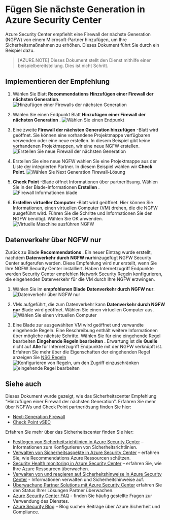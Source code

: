 <properties
   pageTitle="Fügen Sie nächste Generation in Azure Security Center | Microsoft Azure"
   description="Dieses Dokument veranschaulicht die Empfehlung Azure Security Center **Hinzufügen einer Firewall der nächsten Generation** und **Route mit Eingangsport durch nur NGFW**implementieren."
   services="security-center"
   documentationCenter="na"
   authors="TerryLanfear"
   manager="MBaldwin"
   editor=""/>

<tags
   ms.service="security-center"
   ms.devlang="na"
   ms.topic="article"
   ms.tgt_pltfrm="na"
   ms.workload="na"
   ms.date="10/26/2016"
   ms.author="terrylan"/>

# <a name="add-a-next-generation-firewall-in-azure-security-center"></a>Fügen Sie nächste Generation in Azure Security Center

Azure Security Center empfiehlt eine Firewall der nächste Generation (NGFW) von einem Microsoft-Partner hinzufügen, um Ihre Sicherheitsmaßnahmen zu erhöhen. Dieses Dokument führt Sie durch ein Beispiel dazu.

> [AZURE.NOTE] Dieses Dokument stellt den Dienst mithilfe einer beispielbereitstellung.  Dies ist nicht Schritt.

## <a name="implement-the-recommendation"></a>Implementieren der Empfehlung

1. Wählen Sie Blatt **Recommendations** **Hinzufügen einer Firewall der nächsten Generation**.
![Hinzufügen einer Firewalls der nächsten Generation][1]

2. Wählen Sie einen Endpunkt Blatt **Hinzufügen einer Firewall der nächsten Generation** .
![Wählen Sie einen Endpunkt][2]

3. Eine zweite **Firewall der nächsten Generation hinzufügen** -Blatt wird geöffnet. Sie können eine vorhandene Projektmappe verfügbaren verwenden oder eine neue erstellen. In diesem Beispiel gibt keine vorhandenen Projektmappen, wir eine neue NGFW erstellen.
![Erstellen Sie neue Firewall der nächsten Generation][3]

4. Erstellen Sie eine neue NGFW wählen Sie eine Projektmappe aus der Liste der integrierten Partner. In diesem Beispiel wählen wir **Check Point**.
![Wählen Sie Next Generation Firewall-Lösung][4]

5. **Check Point** -Blade öffnet Informationen über partnerlösung. Wählen Sie in der Blade-Informationen **Erstellen** .
![Firewall Informationen blade][5]

6. **Erstellen virtueller Computer** -Blatt wird geöffnet. Hier können Sie Informationen, einen virtuellen Computer (VM) drehen, die die NGFW ausgeführt wird. Führen Sie die Schritte und Informationen Sie den NGFW benötigt. Wählen Sie OK anwenden.
![Virtuelle Maschine ausführen NGFW][6]

## <a name="route-traffic-through-ngfw-only"></a>Datenverkehr über NGFW nur

Zurück zu Blade **Recommendations** . Ein neuer Eintrag wurde erstellt, nachdem **Datenverkehr durch NGFW nur**hinzugefügt NGFW Security Center aufgerufen werden. Diese Empfehlung wird nur erstellt, wenn Sie Ihre NGFW Security Center installiert. Haben Internetzugriff Endpunkte werden Security Center empfehlen Network Security Regeln konfigurieren, die eingehenden Datenverkehr für die VM durch Ihre NGFW erzwingen.

1. Wählen Sie im **empfohlenen Blade** **Datenverkehr durch NGFW nur**.
![Datenverkehr über NGFW nur][7]

2. VMs aufgeführt, die zum Datenverkehr kann **Datenverkehr durch NGFW nur** Blade wird geöffnet. Wählen Sie einen virtuellen Computer aus.
![Wählen Sie einen virtuellen Computer][8]

3. Eine Blade zur ausgewählten VM wird geöffnet und verwandte eingehende Regeln. Eine Beschreibung enthält weitere Informationen über mögliche nächste Schritte. Wählen Sie für eine eingehende Regel bearbeiten **Eingehende Regeln bearbeiten** . Erwartung ist die **Quelle** nicht auf **Alle** für Internetzugriff Endpunkte mit der NGFW verknüpft ist. Erfahren Sie mehr über die Eigenschaften der eingehenden Regel anzeigen Sie [NSG Regeln](../virtual-network/virtual-networks-nsg.md#nsg-rules)
![Konfigurieren von Regeln, um den Zugriff einzuschränken][9]
![eingehende Regel bearbeiten][10]

## <a name="see-also"></a>Siehe auch

Dieses Dokument wurde gezeigt, wie das Sicherheitscenter Empfehlung "Hinzufügen einer Firewall der nächsten Generation". Erfahren Sie mehr über NGFWs und Check Point partnerlösung finden Sie hier:

- [Next-Generation Firewall](https://en.wikipedia.org/wiki/Next-Generation_Firewall)
- [Check Point vSEC](https://azure.microsoft.com/marketplace/partners/checkpoint/check-point-r77-10/)

Erfahren Sie mehr über das Sicherheitscenter finden Sie hier:

- [Festlegen von Sicherheitsrichtlinien in Azure Security Center](security-center-policies.md) – Informationen zum Konfigurieren von Sicherheitsrichtlinien.
- [Verwalten von Sicherheitsaspekte in Azure Security Center](security-center-recommendations.md) – erfahren Sie, wie Recommendations Azure Ressourcen schützen.
- [Security Health monitoring in Azure Security Center](security-center-monitoring.md) – erfahren Sie, wie Ihre Azure Ressourcen überwachen.
- [Verwalten von und reagieren auf Sicherheitshinweise in Azure Security Center](security-center-managing-and-responding-alerts.md) - Informationen verwalten und Sicherheitshinweise auf.
- [Überwachung Partner Solutions mit Azure Security Center](security-center-partner-solutions.md) erfahren Sie den Status Ihrer Lösungen Partner überwachen.
- [Azure Security Center FAQ](security-center-faq.md) - finden Sie häufig gestellte Fragen zur Verwendung des Dienstes.
- [Azure Security Blog](http://blogs.msdn.com/b/azuresecurity/) – Blog suchen Beiträge über Azure Sicherheit und Compliance.

<!--Image references-->
[1]: ./media/security-center-add-next-gen-firewall/add-next-gen-firewall.png
[2]: ./media/security-center-add-next-gen-firewall/select-an-endpoint.png
[3]: ./media/security-center-add-next-gen-firewall/create-new-next-gen-firewall.png
[4]: ./media/security-center-add-next-gen-firewall/select-next-gen-firewall.png
[5]: ./media/security-center-add-next-gen-firewall/firewall-solution-info-blade.png
[6]: ./media/security-center-add-next-gen-firewall/create-virtual-machine.png
[7]: ./media/security-center-add-next-gen-firewall/route-traffic-through-ngfw.png
[8]: ./media/security-center-add-next-gen-firewall/select-vm.png
[9]: ./media/security-center-add-next-gen-firewall/configure-rules-to-limit-access.png
[10]: ./media/security-center-add-next-gen-firewall/edit-inbound-rule.png
